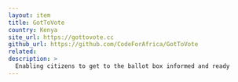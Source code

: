 ```yaml
---
layout: item
title: GotToVote
country: Kenya
site_url: https://gottovote.cc
github_url: https://github.com/CodeForAfrica/GotToVote
related: 
description: >
  Enabling citizens to get to the ballot box informed and ready
---
```

